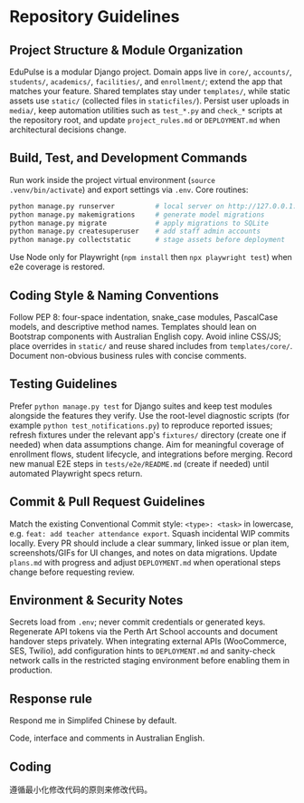 # Repository Guidelines

## Project Structure & Module Organization
EduPulse is a modular Django project. Domain apps live in `core/`, `accounts/`, `students/`, `academics/`, `facilities/`, and `enrollment/`; extend the app that matches your feature. Shared templates stay under `templates/`, while static assets use `static/` (collected files in `staticfiles/`). Persist user uploads in `media/`, keep automation utilities such as `test_*.py` and `check_*` scripts at the repository root, and update `project_rules.md` or `DEPLOYMENT.md` when architectural decisions change.

## Build, Test, and Development Commands
Run work inside the project virtual environment (`source .venv/bin/activate`) and export settings via `.env`. Core routines:
```bash
python manage.py runserver          # local server on http://127.0.0.1:8000
python manage.py makemigrations     # generate model migrations
python manage.py migrate            # apply migrations to SQLite
python manage.py createsuperuser    # add staff admin accounts
python manage.py collectstatic      # stage assets before deployment
```
Use Node only for Playwright (`npm install` then `npx playwright test`) when e2e coverage is restored.

## Coding Style & Naming Conventions
Follow PEP 8: four-space indentation, snake_case modules, PascalCase models, and descriptive method names. Templates should lean on Bootstrap components with Australian English copy. Avoid inline CSS/JS; place overrides in `static/` and reuse shared includes from `templates/core/`. Document non-obvious business rules with concise comments.

## Testing Guidelines
Prefer `python manage.py test` for Django suites and keep test modules alongside the features they verify. Use the root-level diagnostic scripts (for example `python test_notifications.py`) to reproduce reported issues; refresh fixtures under the relevant app's `fixtures/` directory (create one if needed) when data assumptions change. Aim for meaningful coverage of enrollment flows, student lifecycle, and integrations before merging. Record new manual E2E steps in `tests/e2e/README.md` (create if needed) until automated Playwright specs return.

## Commit & Pull Request Guidelines
Match the existing Conventional Commit style: `<type>: <task>` in lowercase, e.g. `feat: add teacher attendance export`. Squash incidental WIP commits locally. Every PR should include a clear summary, linked issue or plan item, screenshots/GIFs for UI changes, and notes on data migrations. Update `plans.md` with progress and adjust `DEPLOYMENT.md` when operational steps change before requesting review.

## Environment & Security Notes
Secrets load from `.env`; never commit credentials or generated keys. Regenerate API tokens via the Perth Art School accounts and document handover steps privately. When integrating external APIs (WooCommerce, SES, Twilio), add configuration hints to `DEPLOYMENT.md` and sanity-check network calls in the restricted staging environment before enabling them in production.


## Response rule 
Respond me in Simplifed Chinese by default. 

Code, interface and comments in Australian English.

## Coding
遵循最小化修改代码的原则来修改代码。